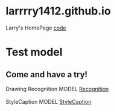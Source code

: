 # larrrry1412.github.io
Larry's HomePage   <a href='https://github.com/larrrry1412/larrrry1412.github.io'>code</a>
<br>
<h1>Test model</h1>
<h2>Come and have a try!</h2>
Drawing Recognition MODEL   <a href='https://larrrry1412.github.io/recog'>Recognition</a>
<br><br>
StyleCaption MODEL   <a href='https://larrrry1412.github.io/styleCaption/'>StyleCaption</a>
